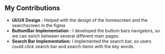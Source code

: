 ## My Contributions

- **UI/UX Design** : Helped with the design of the homescreen and the searchscreen in the figma
- **ButtomBar Implementation** :  I developed the buttom bars navigators, so we can swich between several different main pages.
- **Search Bar Implementation:** I implemented the search bar, so users could click search bar and search items with the key words.
